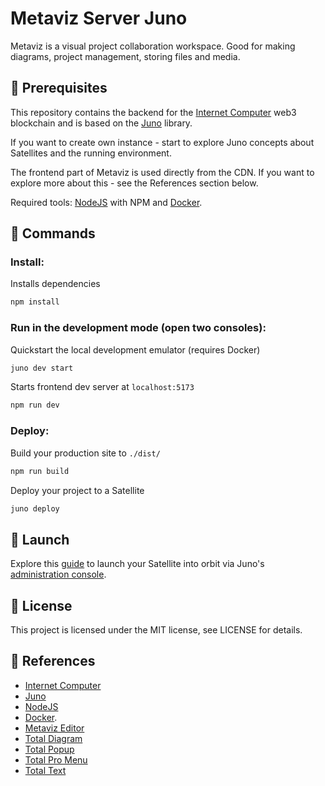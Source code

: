 # Metaviz Server Juno
Metaviz is a visual project collaboration workspace. Good for making diagrams, project management, storing files and media.

## 🔨 Prerequisites
This repository contains the backend for the [Internet Computer](https://internetcomputer.org/) web3 blockchain and is based on the [Juno](https://juno.build) library.

If you want to create own instance - start to explore Juno concepts about Satellites and the running environment.

The frontend part of Metaviz is used directly from the CDN. If you want to explore more about this - see the References section below.

Required tools: [NodeJS](https://nodejs.org) with NPM and [Docker](https://www.docker.com/).

## 🧞 Commands

### Install:
Installs dependencies
```bash
npm install
```

### Run in the development mode (open two consoles):
Quickstart the local development emulator (requires Docker)
```bash
juno dev start
```

Starts frontend dev server at `localhost:5173`
```bash
npm run dev
```

### Deploy:
Build your production site to `./dist/`
```bash
npm run build
```

Deploy your project to a Satellite
```bash
juno deploy
```

## 🚀 Launch
Explore this [guide](https://juno.build/docs/add-juno-to-an-app/create-a-satellite) to launch your Satellite into orbit via Juno's [administration console](https://console.juno.build).

## 📃 License
This project is licensed under the MIT license, see LICENSE for details.

## 📃 References
- [Internet Computer](https://internetcomputer.org)
- [Juno](https://juno.build)
- [NodeJS](https://nodejs.org)
- [Docker](https://www.docker.com/).
- [Metaviz Editor](https://github.com/dariuszdawidowski/metaviz-editor)
- [Total Diagram](https://github.com/dariuszdawidowski/total-diagram)
- [Total Popup](https://github.com/dariuszdawidowski/total-popup)
- [Total Pro Menu](https://github.com/dariuszdawidowski/total-pro-menu)
- [Total Text](https://github.com/dariuszdawidowski/total-text)